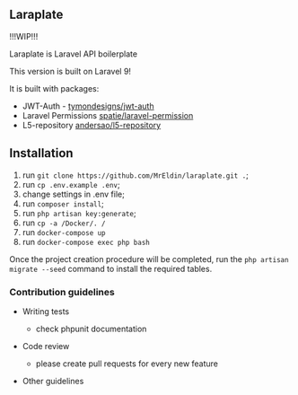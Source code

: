 ## Laraplate

!!!WIP!!!

Laraplate is Laravel API boilerplate

This version is built on Laravel 9!

It is built with packages:

* JWT-Auth - [tymondesigns/jwt-auth](https://github.com/tymondesigns/jwt-auth)
* Laravel Permissions [spatie/laravel-permission](https://github.com/spatie/laravel-permission)
* L5-repository [andersao/l5-repository](https://github.com/andersao/l5-repository)

## Installation

1. run `git clone https://github.com/MrEldin/laraplate.git .`;
2. run `cp .env.example .env`;
3. change settings in .env file;
4. run `composer install`;
5. run `php artisan key:generate`;
6. run `cp -a /Docker/. /`
7. run `docker-compose up`
8. run `docker-compose exec php bash`

Once the project creation procedure will be completed, 
run the `php artisan migrate --seed` command 
to install the required tables.
    
### Contribution guidelines ###

* Writing tests
    * check phpunit documentation

* Code review
    * please create pull requests for every new feature

* Other guidelines
